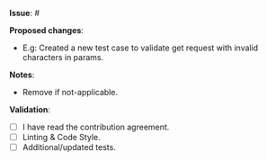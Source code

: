 **Issue**: #

**Proposed changes**:
- E.g: Created a new test case to validate get request with invalid characters in params.

**Notes**:
- Remove if not-applicable.

**Validation**:
- [ ] I have read the contribution agreement.
- [ ] Linting & Code Style.
- [ ] Additional/updated tests.
